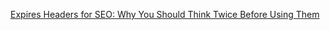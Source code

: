[Expires Headers for SEO: Why You Should Think Twice Before Using Them](https://moz.com/ugc/expires-headers-for-seo-why-you-should-think-twice-before-using-them)
